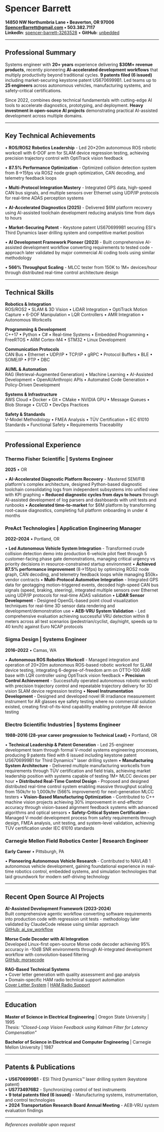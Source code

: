 # Spencer Barrett
**14850 NW Northumbria Lane • Beaverton, OR 97006**  
**SpencerBarrett@gmail.com • 503.382.7117**  
**LinkedIn**: [spencer-barrett-3263528](https://www.linkedin.com/in/spencer-barrett-3263528/) • **GitHub**: [unbedded](https://github.com/unbedded)

---

## Professional Summary

Systems engineer with **20+ years** experience delivering **$30M+ revenue products**, recently pioneering **AI-accelerated development workflows** that multiply productivity beyond traditional cycles. **9 patents filed (6 issued)** including market-securing keystone patent US6706999B1. Led teams up to **25 engineers** across autonomous vehicles, manufacturing systems, and safety-critical certifications.

Since 2022, combines deep technical fundamentals with cutting-edge AI tools to accelerate diagnostics, prototyping, and deployment. **Heavy investment in open-source AI projects** demonstrating practical AI-assisted development across multiple domains.

---

## Key Technical Achievements

• **ROS/ROS2 Robotics Leadership** - Led 20×20m autonomous ROS robotic workcell with 6-DOF arm for SLAM device regression testing, achieving precision trajectory control with OptiTrack vision feedback

• **87.5% Performance Optimization** - Optimized collision detection system from 8→15fps via ROS2 node graph optimization, CAN decoding, and telemetry feedback loops

• **Multi-Protocol Integration Mastery** - Integrated GPS data, high-speed CAN bus signals, and multiple sensors over Ethernet using UDP/IP protocols for real-time ADAS perception systems

• **AI-Accelerated Diagnostics (2025)** - Delivered $6M platform recovery using AI-assisted toolchain development reducing analysis time from days to hours

• **Market-Securing Patent** - Keystone patent US6706999B1 securing ESI's Third Dynamics laser drilling system and competitive market position

• **AI Development Framework Pioneer (2023)** - Built comprehensive AI-assisted development workflow converting requirements to tested code - approach later validated by major commercial AI coding tools using similar methodology

• **566% Throughput Scaling** - MLCC tester from 150K to 1M+ devices/hour through distributed real-time control architecture design

---

## Technical Skills

**Robotics & Integration**  
ROS/ROS2 • SLAM & 3D Vision • LiDAR Integration • OptiTrack Motion Capture • 6-DOF Manipulation • LQR Controllers • AMR Integration • Autonomous Workcells

**Programming & Development**  
C++17 • Python • C# • Real-time Systems • Embedded Programming • FreeRTOS • ARM Cortex-M4 • STM32 • Linux Development

**Communication Protocols**  
CAN Bus • Ethernet • UDP/IP • TCP/IP • gRPC • Protocol Buffers • BLE • SOME/IP • PTP • DBC

**AI/ML & Automation**  
RAG (Retrieval-Augmented Generation) • Machine Learning • AI-Assisted Development • OpenAI/Anthropic APIs • Automated Code Generation • Policy-Driven Development

**Systems & Infrastructure**  
AWS Cloud • Docker • Git • CMake • NVIDIA GPU • Message Queues • Blob Storage • CI/CD • DevOps Practices

**Safety & Standards**  
V-Model Methodology • FMEA Analysis • TÜV Certification • IEC 61010 Standards • Functional Safety • Requirements Traceability

---

## Professional Experience

### Thermo Fisher Scientific | Systems Engineer
**2025** • OR

• **AI-Accelerated Diagnostic Platform Recovery** - Mastered SEM/FIB platform's complex architecture, designed Python-based diagnostic toolchain consolidating logs from independent subsystems into unified view with KPI graphing
• **Reduced diagnostic cycles from days to hours** through AI-assisted development of log parsers and dashboards with unit tests and runbooks
• **Accelerated time-to-market** for $6M platform by transforming root-cause diagnostics, completing full platform onboarding in under 4 months

### PreAct Technologies | Application Engineering Manager  
**2022–2024** • Portland, OR

• **Led Autonomous Vehicle System Integration** - Transformed crude collision detection demo into production 6-vehicle pilot fleet through 5 customer-facing phase gate demonstrations, managing critical urgency vs priority decisions in resource-constrained startup environment
• **Achieved 87.5% performance improvement** (8→15fps) by optimizing ROS2 node graph, CAN decoding, and telemetry feedback loops while managing $50k+ vendor contracts
• **Multi-Protocol Automotive Integration** - Integrated GPS data for geotagging motion-triggered events, decoded high-speed CAN bus signals (speed, braking, steering), integrated multiple sensors over Ethernet using UDP/IP protocols for real-time ADAS validation
• **LiDAR Sensor Development** - Designed OpenGL-based point cloud visualization techniques for real-time 3D sensor data rendering and development/demonstration use
• **AEB-VRU System Validation** - Led comprehensive evaluation achieving successful VRU detection within 8 meters across all test scenarios (pedestrian/cyclist, day/night, speeds up to 40 km/h) against Euro NCAP protocols

### Sigma Design | Systems Engineer
**2016–2022** • Camas, WA

• **Autonomous ROS Robotics Workcell** - Managed integration and operation of 20×20m autonomous ROS-based robotic workcell for SLAM device testing, integrating 6-degree-of-freedom arm on OTTO-100 AMR base with LQR controller using OptiTrack vision feedback
• **Precision Control Achievement** - Successfully operated autonomous robotic workcell with precision trajectory control and repeatable trajectory delivery for 3D vision SLAM device regression testing
• **Novel Instrumentation Development** - Designed and developed novel IR irradiance measurement instrument for AR glasses eye safety testing where no commercial solution existed, creating first-of-its-kind capability enabling prototype AR device testing

### Electro Scientific Industries | Systems Engineer  
**1988–2016 (28-year career progression to Technical Lead)** • Portland, OR

• **Technical Leadership & Patent Generation** - Led 25-engineer development team through formal V-model systems engineering processes, producing 9 patents filed with 6 issued including keystone patent US6706999B1 for Third Dynamics™ laser drilling system
• **Manufacturing System Architecture** - Delivered multiple manufacturing workcells from requirements through TÜV certification and field trials, achieving market leadership position with systems capable of testing 1M+ MLCC devices per hour
• **Distributed Real-Time Control Design** - Proposed and designed distributed real-time control system enabling massive throughput scaling from 150k/hr to 1,000k/hr (566% improvement) for next-generation MLCC testers
• **Vision-Based Manufacturing Optimization** - Contributed to C++ machine vision projects achieving 30% improvement in end-effector accuracy through vision-based alignment feedback systems with advanced algorithms and optical sensors
• **Safety-Critical System Certification** - Managed V-model development process from safety requirements through design, FMEA analysis, unit testing, and system-level validation, achieving TÜV certification under IEC 61010 standards

### Carnegie Mellon Field Robotics Center | Research Engineer
**Early Career** • Pittsburgh, PA  

• **Pioneering Autonomous Vehicle Research** - Contributed to NAVLAB 1 autonomous vehicle development, gaining foundational experience in real-time robotics control, embedded systems, and simulation technologies that laid groundwork for modern self-driving technology

---

## Recent Open Source AI Projects

**AI-Assisted Development Framework (2023-2024)**  
Built comprehensive agentic workflow converting software requirements into production code with regression unit tests - methodology later validated by ClaudeCode release using similar approach  
[GitHub: ai_sw_workflow](https://github.com/unbedded/ai_sw_workflow)

**Morse Code Decoder with AI Integration**  
Developed Linux-first open-source Morse code decoder achieving 95% accuracy in -10dB SNR environments through AI-integrated development workflow with convolution-based filtering  
[GitHub: morsecode](https://github.com/unbedded/morsecode)

**RAG-Based Technical Systems**  
• Cover letter generation with quality assessment and gap analysis  
• Domain-specific HAM radio technical support automation  
[Cover Letter System](https://github.com/unbedded/ai_coverletter) | [HAM Radio Support](https://github.com/unbedded/ai_qmx_helpdesk)

---

## Education

**Master of Science in Electrical Engineering** | Oregon State University | 1995  
*Thesis: "Closed-Loop Vision Feedback using Kalman Filter for Latency Compensation"*

**Bachelor of Science in Electrical and Computer Engineering** | Carnegie Mellon University | 1987

---

## Patents & Publications

• **US6706999B1** - ESI Third Dynamics™ laser drilling system (keystone patent)  
• **US7734976B2** - Synchronizing control of test instruments  
• **9 total patents filed (6 issued)** - Manufacturing systems, instrumentation, and control technologies  
• **2024 Transportation Research Board Annual Meeting** - AEB-VRU system evaluation findings

---

*References available upon request*